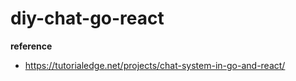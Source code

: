 # diy-chat-go-react

**reference**
- https://tutorialedge.net/projects/chat-system-in-go-and-react/
